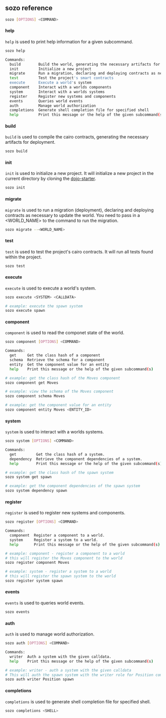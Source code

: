 ## sozo reference

```sh
sozo [OPTIONS] <COMMAND>
```

#### help

`help` is used to print help information for a given subcommand.

```sh
sozo help
```

```sh
Commands:
  build        Build the world, generating the necessary artifacts for deployment
  init         Initialize a new project
  migrate      Run a migration, declaring and deploying contracts as necessary to update the world
  test         Test the project's smart contracts
  execute      Execute a world's system
  component    Interact with a worlds components
  system       Interact with a worlds systems
  register     Register new systems and components
  events       Queries world events
  auth         Manage world authorization
  completions  Generate shell completion file for specified shell
  help         Print this message or the help of the given subcommand(s)
```

#### build

`build` is used to compile the cairo contracts, generating the necessary artifacts for deployment. 

```sh
sozo build
```

#### init

`init` is used to initialize a new project. It will initialize a new project in the current directory by cloning the [dojo-starter](https://github.com/dojoengine/dojo-starter).

```sh
sozo init
```

#### migrate

`migrate` is used to run a migration (deployment), declaring and deploying contracts as necessary to update the world. You need to pass in a <WORLD_NAME> to the command to run the migration.

```sh
sozo migrate --<WORLD_NAME>
```

#### test

`test` is used to test the project's cairo contracts. It will run all tests found within the project.

```sh
sozo test
```

#### execute

`execute` is used to execute a world's system. 

```sh
sozo execute <SYSTEM> <CALLDATA>

# example: execute the spawn system
sozo execute spawn
```

#### component

`component` is used to read the componet state of the world. 

```sh
sozo component [OPTIONS] <COMMAND>
```

```sh
Commands:
  get     Get the class hash of a component
  schema  Retrieve the schema for a component
  entity  Get the component value for an entity
  help    Print this message or the help of the given subcommand(s)
```

```sh
# example: get the class hash of the Moves component
sozo component get Moves

# example: view the schema of the Moves component
sozo component schema Moves

# example: get the component value for an entity
sozo component entity Moves <ENTITY_ID>
```

#### system

`system` is used to interact with a worlds systems. 

```sh
sozo system [OPTIONS] <COMMAND>
```

```sh
Commands:
  get         Get the class hash of a system.
  dependency  Retrieve the component dependencies of a system.
  help        Print this message or the help of the given subcommand(s)
```

```sh
# example: get the class hash of the spawn system
sozo system get spawn

# example: get the component dependencies of the spawn system
sozo system dependency spawn
```

#### register

`register` is used to register new systems and components. 

```sh
sozo register [OPTIONS] <COMMAND>
```
    
```sh
Commands:
  component  Register a component to a world.
  system     Register a system to a world.
  help       Print this message or the help of the given subcommand(s)
```

```sh
# example: component - register a component to a world
# this will register the Moves component to the world
sozo register component Moves

# example: system - register a system to a world
# this will register the spawn system to the world
sozo register system spawn
```

#### events

`events` is used to queries world events. 

```sh
sozo events
```

#### auth

`auth` is used to manage world authorization. 

```sh
sozo auth [OPTIONS] <COMMAND>
```

```sh
Commands:
  writer  Auth a system with the given calldata.
  help    Print this message or the help of the given subcommand(s)
```

```sh
# example: writer - auth a system with the given calldata
# This will auth the spawn system with the writer role for Position component
sozo auth writer Position spawn
```

#### completions

`completions` is used to generate shell completion file for specified shell. 

```sh
sozo completions <SHELL>
```